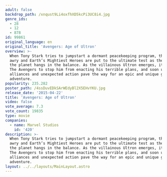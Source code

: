 ```yaml
---
adult: false
backdrop_path: /xnqust9Li4oxfhXD5kcPi3UC8i4.jpg
genre_ids:
  - 28
  - 12
  - 878
id: 99861
original_language: en
original_title: 'Avengers: Age of Ultron'
overview: >-
  When Tony Stark tries to jumpstart a dormant peacekeeping program, things go
  awry and Earth’s Mightiest Heroes are put to the ultimate test as the fate of
  the planet hangs in the balance. As the villainous Ultron emerges, it is up to
  The Avengers to stop him from enacting his terrible plans, and soon uneasy
  alliances and unexpected action pave the way for an epic and unique global
  adventure.
popularity: 235.282
poster_path: /4ssDuvEDkSArWEdyBl2X5EHvYKU.jpg
release_date: '2015-04-22'
title: 'Avengers: Age of Ultron'
video: false
vote_average: 7.3
vote_count: 19835
type: movie
companies:
  - name: Marvel Studios
    id: '420'
description: >-
  When Tony Stark tries to jumpstart a dormant peacekeeping program, things go
  awry and Earth’s Mightiest Heroes are put to the ultimate test as the fate of
  the planet hangs in the balance. As the villainous Ultron emerges, it is up to
  The Avengers to stop him from enacting his terrible plans, and soon uneasy
  alliances and unexpected action pave the way for an epic and unique global
  adventure.
layout: ../../layouts/MainLayout.astro
---
```


